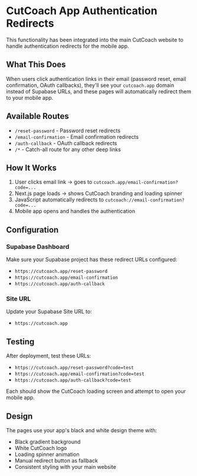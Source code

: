 # CutCoach App Authentication Redirects

This functionality has been integrated into the main CutCoach website to handle authentication redirects for the mobile app.

## What This Does

When users click authentication links in their email (password reset, email confirmation, OAuth callbacks), they'll see your `cutcoach.app` domain instead of Supabase URLs, and these pages will automatically redirect them to your mobile app.

## Available Routes

- `/reset-password` - Password reset redirects
- `/email-confirmation` - Email confirmation redirects  
- `/auth-callback` - OAuth callback redirects
- `/*` - Catch-all route for any other deep links

## How It Works

1. User clicks email link → goes to `cutcoach.app/email-confirmation?code=...`
2. Next.js page loads → shows CutCoach branding and loading spinner
3. JavaScript automatically redirects to `cutcoach://email-confirmation?code=...`
4. Mobile app opens and handles the authentication

## Configuration

### Supabase Dashboard

Make sure your Supabase project has these redirect URLs configured:
- `https://cutcoach.app/reset-password`
- `https://cutcoach.app/email-confirmation`
- `https://cutcoach.app/auth-callback`

### Site URL

Update your Supabase Site URL to:
- `https://cutcoach.app`

## Testing

After deployment, test these URLs:
- `https://cutcoach.app/reset-password?code=test`
- `https://cutcoach.app/email-confirmation?code=test`
- `https://cutcoach.app/auth-callback?code=test`

Each should show the CutCoach loading screen and attempt to open your mobile app.

## Design

The pages use your app's black and white design theme with:
- Black gradient background
- White CutCoach logo
- Loading spinner animation
- Manual redirect button as fallback
- Consistent styling with your main website
